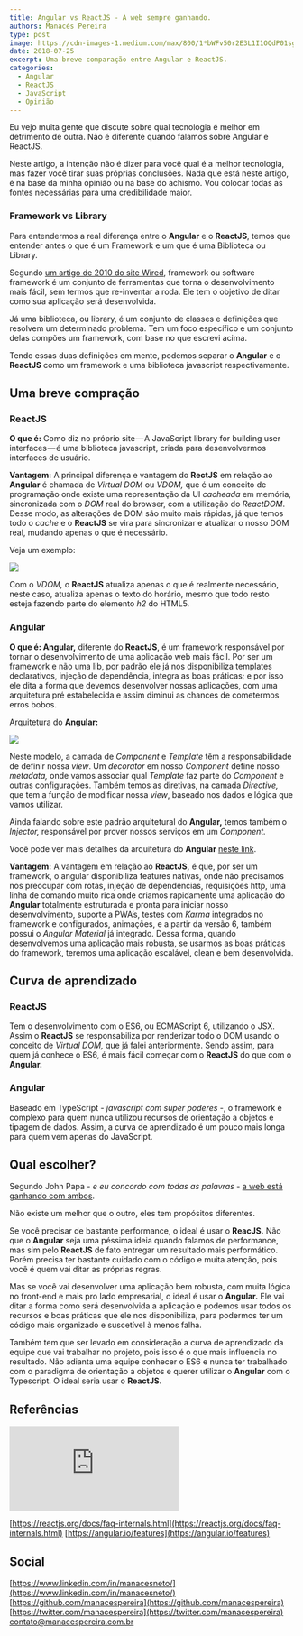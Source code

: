 ```yaml
---
title: Angular vs ReactJS - A web sempre ganhando.
authors: Manacés Pereira
type: post
image: https://cdn-images-1.medium.com/max/800/1*bWFv50r2E3L1I1OQdP01sg.png
date: 2018-07-25
excerpt: Uma breve comparação entre Angular e ReactJS.
categories:
  - Angular
  - ReactJS
  - JavaScript
  - Opinião
---
```


Eu vejo muita gente que discute sobre qual tecnologia é melhor em detrimento de outra. Não é diferente quando falamos sobre Angular e ReactJS.

Neste artigo, a intenção não é dizer para você qual é a melhor tecnologia, mas fazer você tirar suas próprias conclusões. Nada que está neste artigo, é na base da minha opinião ou na base do achismo. Vou colocar todas as fontes necessárias para uma credibilidade maior.

### Framework vs Library

Para entendermos a real diferença entre o **Angular** e o **ReactJS**, temos que entender antes o que é um Framework e um que é uma Biblioteca ou Library.

Segundo [um artigo de 2010 do site Wired](https://www.wired.com/2010/02/get_started_with_web_frameworks/#What_is_a_Web_Framework.3F), framework ou software framework é um conjunto de ferramentas que torna o desenvolvimento mais fácil, sem termos que re-inventar a roda. Ele tem o objetivo de ditar como sua aplicação será desenvolvida.

Já uma biblioteca, ou library, é um conjunto de classes e definições que resolvem um determinado problema. Tem um foco específico e um conjunto delas compões um framework, com base no que escrevi acima.

Tendo essas duas definições em mente, podemos separar o **Angular** e o **ReactJS** como um framework e uma biblioteca javascript respectivamente.

## Uma breve compração

### ReactJS

**O que é:** Como diz no próprio site — A JavaScript library for building user interfaces — é uma biblioteca javascript, criada para desenvolvermos interfaces de usuário.

**Vantagem:** A principal diferença e vantagem do **RectJS** em relação ao **Angular** é chamada de *Virtual DOM* ou *VDOM,* que é um conceito de programação onde existe uma representação da UI *cacheada* em memória, sincronizada com o *DOM* real do browser, com a utilização do *ReactDOM*. Desse modo, as alterações de DOM são muito mais rápidas, já que temos todo o *cache* e o **ReactJS** se vira para sincronizar e atualizar o nosso DOM real, mudando apenas o que é necessário.

Veja um exemplo:

![](https://cdn-images-1.medium.com/max/2000/1*wVhhftfMDqyPWDMOSeSCJA.gif)

Com o *VDOM,* o **ReactJS** atualiza apenas o que é realmente necessário, neste caso, atualiza apenas o texto do horário, mesmo que todo resto esteja fazendo parte do elemento *h2* do HTML5.

### Angular

**O que é: Angular,** diferente do **ReactJS**, é um framework responsável por tornar o desenvolvimento de uma aplicação web mais fácil. Por ser um framework e não uma lib, por padrão ele já nos disponibiliza templates declarativos, injeção de dependência, integra as boas práticas; e por isso ele dita a forma que devemos desenvolver nossas aplicações, com uma arquitetura pré estabelecida e assim diminui as chances de cometermos erros bobos.

Arquitetura do **Angular:**

![](https://cdn-images-1.medium.com/max/2000/0*xXHHsuEobZdO3DRk.png)

Neste modelo, a camada de *Component* e *Template* têm a responsabilidade de definir nossa *view*. Um *decorator* em nosso *Component* define nosso *metadata,* onde vamos associar qual *Template* faz parte do *Component* e outras configurações. Também temos as diretivas, na camada *Directive,* que tem a função de modificar nossa *view*, baseado nos dados e lógica que vamos utilizar.

Ainda falando sobre este padrão arquitetural do **Angular,** temos também o *Injector,* responsável por prover nossos serviços em um *Component.*

Você pode ver mais detalhes da arquitetura do **Angular** [neste link](https://angular.io/guide/architecture).

**Vantagem:** A vantagem em relação ao **ReactJS,** é que, por ser um framework, o angular disponibiliza features nativas, onde não precisamos nos preocupar com rotas, injeção de dependências, requisições http, uma linha de comando muito rica onde criamos rapidamente uma aplicação do **Angular** totalmente estruturada e pronta para iniciar nosso desenvolvimento, suporte a PWA’s, testes com *Karma* integrados no framework e configurados, animações, e a partir da versão 6, também possui o *Angular Material* já integrado. Dessa forma, quando desenvolvemos uma aplicação mais robusta, se usarmos as boas práticas do framework, teremos uma aplicação escalável, clean e bem desenvolvida.

## Curva de aprendizado

### ReactJS

Tem o desenvolvimento com o ES6, ou ECMAScript 6, utilizando o JSX. Assim o **ReactJS** se responsabiliza por renderizar todo o DOM usando o conceito de *Virtual DOM,* que já falei anteriormente. Sendo assim, para quem já conhece o ES6, é mais fácil começar com o **ReactJS** do que com o **Angular.**

### Angular

Baseado em TypeScript - *javascript com super poderes* -, o framework é complexo para quem nunca utilizou recursos de orientação a objetos e tipagem de dados. Assim, a curva de aprendizado é um pouco mais longa para quem vem apenas do JavaScript.

## Qual escolher?

Segundo John Papa - *e eu concordo com todas as palavras* - [a web está ganhando com ambos](https://twitter.com/john_papa/status/922140900914089984).

Não existe um melhor que o outro, eles tem propósitos diferentes.

Se você precisar de bastante performance, o ideal é usar o **ReacJS.** Não que o **Angular** seja uma péssima ideia quando falamos de performance, mas sim pelo **ReactJS** de fato entregar um resultado mais performático. Porém precisa ter bastante cuidado com o código e muita atenção, pois você é quem vai ditar as próprias regras.

Mas se você vai desenvolver uma aplicação bem robusta, com muita lógica no front-end e mais pro lado empresarial, o ideal é usar o **Angular.** Ele vai ditar a forma como será desenvolvida a aplicação e podemos usar todos os recursos e boas práticas que ele nos disponibiliza, para podermos ter um código mais organizado e suscetível à menos falha.

Também tem que ser levado em consideração a curva de aprendizado da equipe que vai trabalhar no projeto, pois isso é o que mais influencia no resultado. Não adianta uma equipe conhecer o ES6 e nunca ter trabalhado com o paradigma de orientação a objetos e querer utilizar o **Angular** com o Typescript. O ideal seria usar o **ReactJS.**

## Referências

<iframe src="https://medium.com/media/b20f558f972517c51d35de363dd4e6fe" frameborder=0></iframe>

[https://reactjs.org/docs/faq-internals.html](https://reactjs.org/docs/faq-internals.html)
[https://angular.io/features](https://angular.io/features)

## Social

[https://www.linkedin.com/in/manacesneto/](https://www.linkedin.com/in/manacesneto/)
[https://github.com/manacespereira](https://github.com/manacespereira)
[https://twitter.com/manacespereira](https://twitter.com/manacespereira)
contato@manacespereira.com.br
